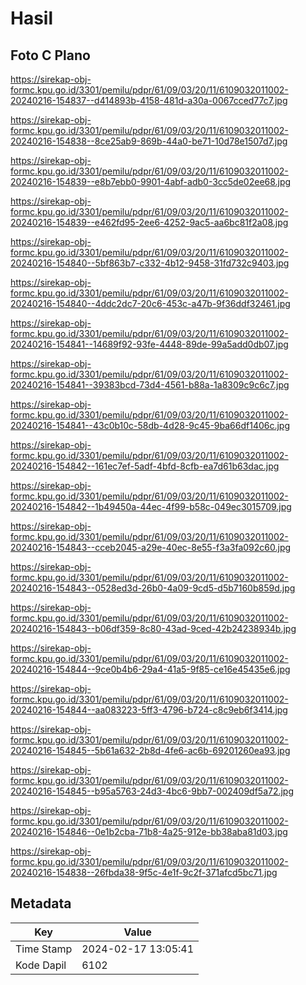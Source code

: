 # Hasil

## Foto C Plano

https://sirekap-obj-formc.kpu.go.id/3301/pemilu/pdpr/61/09/03/20/11/6109032011002-20240216-154837--d414893b-4158-481d-a30a-0067cced77c7.jpg

https://sirekap-obj-formc.kpu.go.id/3301/pemilu/pdpr/61/09/03/20/11/6109032011002-20240216-154838--8ce25ab9-869b-44a0-be71-10d78e1507d7.jpg

https://sirekap-obj-formc.kpu.go.id/3301/pemilu/pdpr/61/09/03/20/11/6109032011002-20240216-154839--e8b7ebb0-9901-4abf-adb0-3cc5de02ee68.jpg

https://sirekap-obj-formc.kpu.go.id/3301/pemilu/pdpr/61/09/03/20/11/6109032011002-20240216-154839--e462fd95-2ee6-4252-9ac5-aa6bc81f2a08.jpg

https://sirekap-obj-formc.kpu.go.id/3301/pemilu/pdpr/61/09/03/20/11/6109032011002-20240216-154840--5bf863b7-c332-4b12-9458-31fd732c9403.jpg

https://sirekap-obj-formc.kpu.go.id/3301/pemilu/pdpr/61/09/03/20/11/6109032011002-20240216-154840--4ddc2dc7-20c6-453c-a47b-9f36ddf32461.jpg

https://sirekap-obj-formc.kpu.go.id/3301/pemilu/pdpr/61/09/03/20/11/6109032011002-20240216-154841--14689f92-93fe-4448-89de-99a5add0db07.jpg

https://sirekap-obj-formc.kpu.go.id/3301/pemilu/pdpr/61/09/03/20/11/6109032011002-20240216-154841--39383bcd-73d4-4561-b88a-1a8309c9c6c7.jpg

https://sirekap-obj-formc.kpu.go.id/3301/pemilu/pdpr/61/09/03/20/11/6109032011002-20240216-154841--43c0b10c-58db-4d28-9c45-9ba66df1406c.jpg

https://sirekap-obj-formc.kpu.go.id/3301/pemilu/pdpr/61/09/03/20/11/6109032011002-20240216-154842--161ec7ef-5adf-4bfd-8cfb-ea7d61b63dac.jpg

https://sirekap-obj-formc.kpu.go.id/3301/pemilu/pdpr/61/09/03/20/11/6109032011002-20240216-154842--1b49450a-44ec-4f99-b58c-049ec3015709.jpg

https://sirekap-obj-formc.kpu.go.id/3301/pemilu/pdpr/61/09/03/20/11/6109032011002-20240216-154843--cceb2045-a29e-40ec-8e55-f3a3fa092c60.jpg

https://sirekap-obj-formc.kpu.go.id/3301/pemilu/pdpr/61/09/03/20/11/6109032011002-20240216-154843--0528ed3d-26b0-4a09-9cd5-d5b7160b859d.jpg

https://sirekap-obj-formc.kpu.go.id/3301/pemilu/pdpr/61/09/03/20/11/6109032011002-20240216-154843--b06df359-8c80-43ad-9ced-42b24238934b.jpg

https://sirekap-obj-formc.kpu.go.id/3301/pemilu/pdpr/61/09/03/20/11/6109032011002-20240216-154844--9ce0b4b6-29a4-41a5-9f85-ce16e45435e6.jpg

https://sirekap-obj-formc.kpu.go.id/3301/pemilu/pdpr/61/09/03/20/11/6109032011002-20240216-154844--aa083223-5ff3-4796-b724-c8c9eb6f3414.jpg

https://sirekap-obj-formc.kpu.go.id/3301/pemilu/pdpr/61/09/03/20/11/6109032011002-20240216-154845--5b61a632-2b8d-4fe6-ac6b-69201260ea93.jpg

https://sirekap-obj-formc.kpu.go.id/3301/pemilu/pdpr/61/09/03/20/11/6109032011002-20240216-154845--b95a5763-24d3-4bc6-9bb7-002409df5a72.jpg

https://sirekap-obj-formc.kpu.go.id/3301/pemilu/pdpr/61/09/03/20/11/6109032011002-20240216-154846--0e1b2cba-71b8-4a25-912e-bb38aba81d03.jpg

https://sirekap-obj-formc.kpu.go.id/3301/pemilu/pdpr/61/09/03/20/11/6109032011002-20240216-154838--26fbda38-9f5c-4e1f-9c2f-371afcd5bc71.jpg


## Metadata

| Key        | Value               |
| ---------- | ------------------- |
| Time Stamp | 2024-02-17 13:05:41 |
| Kode Dapil | 6102                |



